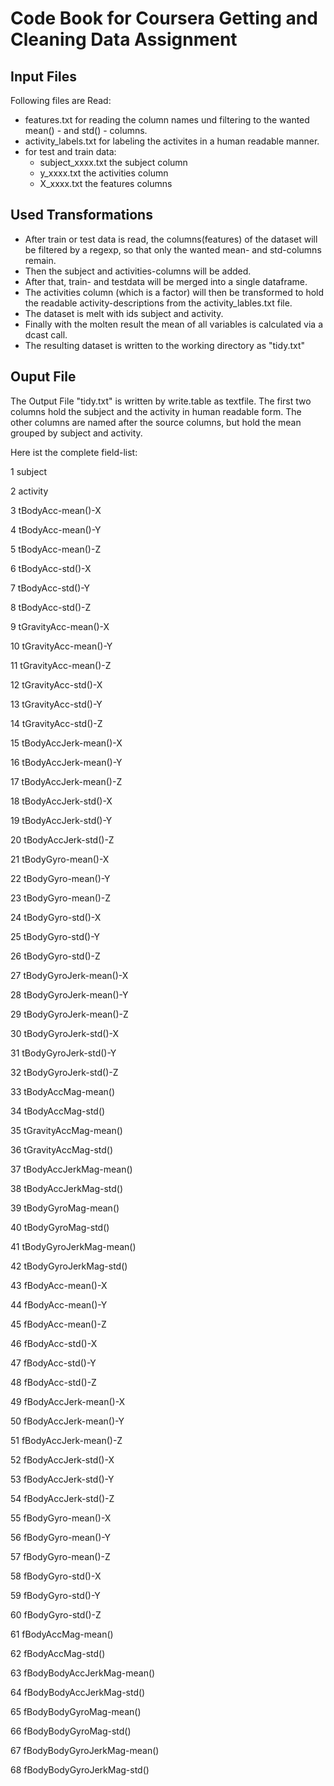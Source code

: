 # Code Book for Coursera Getting and Cleaning Data Assignment

## Input Files

Following files are Read:

* features.txt for reading the column names und filtering to the
wanted mean() - and std() - columns.
* activity_labels.txt for labeling the activites in a human readable manner.
* for test and train data:
  * subject_xxxx.txt the subject column
  * y_xxxx.txt the activities column
  * X_xxxx.txt the features columns


## Used Transformations
* After train or test data is read, the columns(features) of the dataset 
will be filtered by a regexp, so that only the wanted mean- and std-columns 
remain.
* Then the subject and activities-columns will be added.
* After that, train- and testdata will be merged into a single dataframe.
* The activities column (which is a factor) will then be transformed to 
hold the readable activity-descriptions from the activity_lables.txt file.
* The dataset is melt with ids subject and activity.
* Finally with the molten result the mean of all variables is calculated
via a dcast call.
* The resulting dataset is written to the working directory as "tidy.txt"


## Ouput File
The Output File "tidy.txt" is written by write.table as textfile. The first
two columns hold the subject and the activity in human readable form. The
other columns are named after the source columns, but hold the mean grouped
by subject and activity.

Here ist the complete field-list:

1 subject

2 activity

3 tBodyAcc-mean()-X

4 tBodyAcc-mean()-Y

5 tBodyAcc-mean()-Z

6 tBodyAcc-std()-X

7 tBodyAcc-std()-Y

8 tBodyAcc-std()-Z

9 tGravityAcc-mean()-X

10 tGravityAcc-mean()-Y

11 tGravityAcc-mean()-Z

12 tGravityAcc-std()-X

13 tGravityAcc-std()-Y

14 tGravityAcc-std()-Z

15 tBodyAccJerk-mean()-X

16 tBodyAccJerk-mean()-Y

17 tBodyAccJerk-mean()-Z

18 tBodyAccJerk-std()-X

19 tBodyAccJerk-std()-Y

20 tBodyAccJerk-std()-Z

21 tBodyGyro-mean()-X

22 tBodyGyro-mean()-Y

23 tBodyGyro-mean()-Z

24 tBodyGyro-std()-X

25 tBodyGyro-std()-Y

26 tBodyGyro-std()-Z

27 tBodyGyroJerk-mean()-X

28 tBodyGyroJerk-mean()-Y

29 tBodyGyroJerk-mean()-Z

30 tBodyGyroJerk-std()-X

31 tBodyGyroJerk-std()-Y

32 tBodyGyroJerk-std()-Z

33 tBodyAccMag-mean()

34 tBodyAccMag-std()

35 tGravityAccMag-mean()

36 tGravityAccMag-std()

37 tBodyAccJerkMag-mean()

38 tBodyAccJerkMag-std()

39 tBodyGyroMag-mean()

40 tBodyGyroMag-std()

41 tBodyGyroJerkMag-mean()

42 tBodyGyroJerkMag-std()

43 fBodyAcc-mean()-X

44 fBodyAcc-mean()-Y

45 fBodyAcc-mean()-Z

46 fBodyAcc-std()-X

47 fBodyAcc-std()-Y

48 fBodyAcc-std()-Z

49 fBodyAccJerk-mean()-X

50 fBodyAccJerk-mean()-Y

51 fBodyAccJerk-mean()-Z

52 fBodyAccJerk-std()-X

53 fBodyAccJerk-std()-Y

54 fBodyAccJerk-std()-Z

55 fBodyGyro-mean()-X

56 fBodyGyro-mean()-Y

57 fBodyGyro-mean()-Z

58 fBodyGyro-std()-X

59 fBodyGyro-std()-Y

60 fBodyGyro-std()-Z

61 fBodyAccMag-mean()

62 fBodyAccMag-std()

63 fBodyBodyAccJerkMag-mean()

64 fBodyBodyAccJerkMag-std()

65 fBodyBodyGyroMag-mean()

66 fBodyBodyGyroMag-std()

67 fBodyBodyGyroJerkMag-mean()

68 fBodyBodyGyroJerkMag-std()


